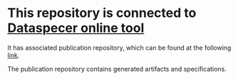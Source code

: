 # This repository is connected to [Dataspecer online tool](http://localhost:5174)

It has associated publication repository, which can be found at the following [link](https://github.com/RadStr-bot/Testing-action-build-speed-repo-publication-repo).

The publication repository contains generated artifacts and specifications.